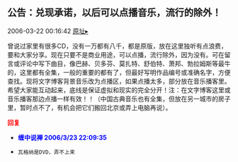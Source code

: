 ## 公告：兑现承诺，以后可以点播音乐，流行的除外！
2006-03-22 00:16:42
[原址▸](http://www.fxgan.com/chan_time/2006_01_06/110.htm)



 曾说过家里有很多CD，没有一万都有八千，都是原版，放在这里独听有点浪费，要和大家分享。现在只要不是商业用途，可以点播，流行除外，因为没有。可在留言或评论中写下曲目，像巴赫、贝多芬、莫扎特、舒伯特、萧邦、勃拉姆斯等最牛的，这里都有全集，一般的重要的都有了，但最好写明作品编号或准确名字，方便查找。现将文字博客背景音乐改为点播区，如果点播太多，部分放在音乐播客里。希望大家能互动起来，底线是保证虚拟和现实的完全分开！注：在文字博客这里或音乐播客那边点播一样有效！！（中国古典音乐也有全集，但放在另一城市的房子里，暂时点不了，有机会把它们搬回北京或弄上电脑再说）。























<font color='red'>**回复**</font>


- <font color='blue'>**缠中说禅 2006/3/23 22:09:35**</font>
- ```
  瓦格纳是DVD，弄不上来
  ```
